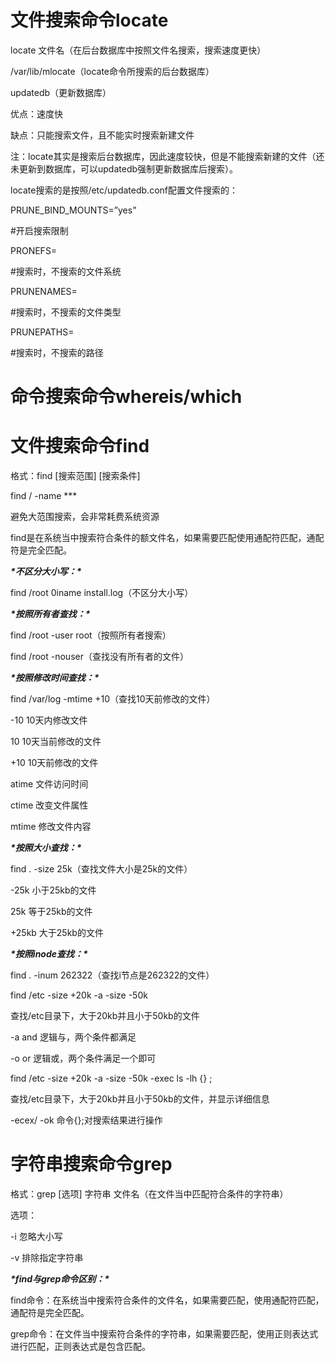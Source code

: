 # **文件搜索命令locate**

locate 文件名（在后台数据库中按照文件名搜索，搜索速度更快）

/var/lib/mlocate（locate命令所搜索的后台数据库）

updatedb（更新数据库）

优点：速度快

缺点：只能搜索文件，且不能实时搜索新建文件

注：locate其实是搜索后台数据库，因此速度较快，但是不能搜索新建的文件（还未更新到数据库，可以updatedb强制更新数据库后搜索）。

 

locate搜索的是按照/etc/updatedb.conf配置文件搜索的：

PRUNE_BIND_MOUNTS=”yes”

\#开启搜索限制

PRONEFS=

\#搜索时，不搜索的文件系统

PRUNENAMES=

\#搜索时，不搜索的文件类型

PRUNEPATHS=

\#搜索时，不搜索的路径

 

# **命令搜索命令whereis/which**

 

# **文件搜索命令find**

格式：find [搜索范围] [搜索条件]

find / -name ***

避免大范围搜索，会非常耗费系统资源

find是在系统当中搜索符合条件的额文件名，如果需要匹配使用通配符匹配，通配符是完全匹配。

 

***\*不区分大小写：\****

find /root 0iname install.log（不区分大小写）

 

***\*按照所有者查找：\****

find /root -user root（按照所有者搜索）

find /root -nouser（查找没有所有者的文件）

***\*按照修改时间查找：\****

find /var/log -mtime +10（查找10天前修改的文件）

-10 10天内修改文件

10 10天当前修改的文件

+10 10天前修改的文件

atime 文件访问时间

ctime 改变文件属性

mtime 修改文件内容

 

***\*按照大小查找：\****

find . -size 25k（查找文件大小是25k的文件）

-25k 小于25kb的文件

25k 等于25kb的文件

+25kb 大于25kb的文件

***\*按照inode查找：\****

find . -inum 262322（查找i节点是262322的文件）

 

find /etc -size +20k -a -size -50k

查找/etc目录下，大于20kb并且小于50kb的文件

-a and 逻辑与，两个条件都满足

-o or 逻辑或，两个条件满足一个即可

find /etc -size +20k -a -size -50k -exec ls -lh {} \;

查找/etc目录下，大于20kb并且小于50kb的文件，并显示详细信息

-ecex/ -ok 命令{}\;对搜索结果进行操作

 

# **字符串搜索命令grep**

格式：grep [选项] 字符串 文件名（在文件当中匹配符合条件的字符串）

选项：

-i 忽略大小写

-v 排除指定字符串

 

***\*find与grep命令区别：\****

find命令：在系统当中搜索符合条件的文件名，如果需要匹配，使用通配符匹配，通配符是完全匹配。

grep命令：在文件当中搜索符合条件的字符串，如果需要匹配，使用正则表达式进行匹配，正则表达式是包含匹配。

 